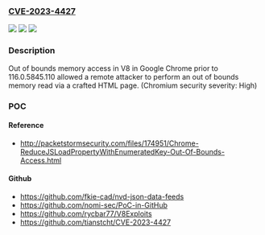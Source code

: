 ### [CVE-2023-4427](https://cve.mitre.org/cgi-bin/cvename.cgi?name=CVE-2023-4427)
![](https://img.shields.io/static/v1?label=Product&message=Chrome&color=blue)
![](https://img.shields.io/static/v1?label=Version&message=116.0.5845.110%3C%20116.0.5845.110%20&color=brighgreen)
![](https://img.shields.io/static/v1?label=Vulnerability&message=Out%20of%20bounds%20memory%20access&color=brighgreen)

### Description

Out of bounds memory access in V8 in Google Chrome prior to 116.0.5845.110 allowed a remote attacker to perform an out of bounds memory read via a crafted HTML page. (Chromium security severity: High)

### POC

#### Reference
- http://packetstormsecurity.com/files/174951/Chrome-ReduceJSLoadPropertyWithEnumeratedKey-Out-Of-Bounds-Access.html

#### Github
- https://github.com/fkie-cad/nvd-json-data-feeds
- https://github.com/nomi-sec/PoC-in-GitHub
- https://github.com/rycbar77/V8Exploits
- https://github.com/tianstcht/CVE-2023-4427

